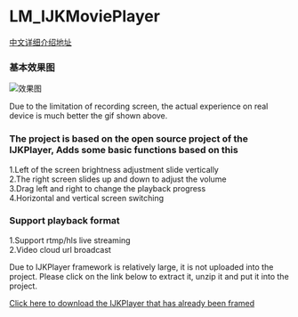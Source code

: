 # LM_IJKMoviePlayer

[中文详细介绍地址](http://www.jianshu.com/p/3c109b2c5ba9)<br /> 

### 基本效果图
![效果图](https://upload-images.jianshu.io/upload_images/1197929-bdc7ea869c0c4541.gif?imageMogr2/auto-orient/strip)

Due to the limitation of recording screen, the actual experience on real device is much better the gif shown above.


### The project is based on the open source project of the  IJKPlayer, Adds some basic functions based on this <br /> 

1.Left of the screen brightness adjustment slide vertically<br /> 
2.The right screen slides up and down to adjust the volume<br /> 
3.Drag left and right to change the playback progress<br /> 
4.Horizontal and vertical screen switching<br /> 

### Support playback format <br /> 

1.Support rtmp/hls live streaming<br /> 
2.Video cloud url broadcast<br /> 


Due to IJKPlayer framework is relatively large, it is not uploaded into the project. Please click on the link below to extract it, unzip it and put it into the project.

[Click here to download the IJKPlayer that has already been framed](https://pan.baidu.com/s/1poiLkuDRN26KV-JkbHXSaQ)<br /> 

